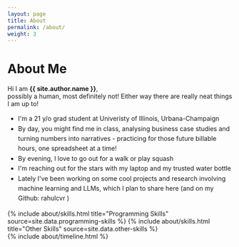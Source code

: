 ```yaml
---
layout: page
title: About
permalink: /about/
weight: 3
---
```


# **About Me**

Hi I am **{{ site.author.name }}**,<br>
possibly a human, most definitely not!  Either way there are really neat things I am up to!
<ul style="line-height: 1.6;">
  <li>I'm a 21 y/o grad student at Univeristy of Illinois, Urbana-Champaign</li>
  <li> By day, you might find me in class, analysing business case studies and turning numbers into narratives - practicing for those future billable hours, one spreadsheet at a time!</li>
  <li> By evening, I love to go out for a walk or play squash </li>
  <li> I'm reaching out for the stars with my laptop and my trusted water bottle </li>
  <li> Lately I've been working on some cool projects and research involving machine learning and LLMs, which I plan to share here (and on my Github: rahulcvr ) </li>
</ul>

<div class="row">
{% include about/skills.html title="Programming Skills" source=site.data.programming-skills %}
{% include about/skills.html title="Other Skills" source=site.data.other-skills %}
</div>

<div class="row">
{% include about/timeline.html %}
</div>
